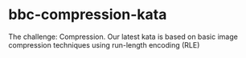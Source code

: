 # bbc-compression-kata
The challenge: Compression. Our latest kata is based on basic image compression techniques using run-length encoding (RLE)
